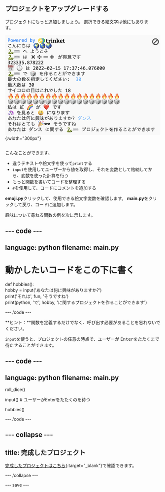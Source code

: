 ## プロジェクトをアップグレードする

<div style="display: flex; flex-wrap: wrap">
<div style="flex-basis: 200px; flex-grow: 1; margin-right: 15px;">
プロジェクトにもっと追加しましょう。 選択できる絵文字は他にもあります。
  </div>
<div>

![出力領域のより多くのテキスト、絵文字、入力で長くなったプロジェクト。](images/upgrade_ideas.png){:width="300px"}

</div>
</div>

こんなことができます。
+ 違うテキストや絵文字を使って`print`する
+ `input`を使用してユーザーから値を取得し、それを変数として格納してから、変数を使った計算を行う
+ もっと関数を書いてコードを整理する
+ `#`を使用して、コードにコメントを追加する

**emoji.py**クリックして、使用できる絵文字変数を確認します。 **main.py**をクリックして戻り、コードに追加します。

趣味について尋ねる関数の例を次に示します。

--- code ---
---
language: python
filename: main.py
---

# 動かしたいコードをこの下に書く
def hobbies():   
hobby = input('あなたは何に興味がありますか?')   
print('それは', fun, 'そうですね')   
print(python, 'で', hobby, 'に関するプロジェクトを作ることができます')

--- /code ---

**ヒント：**関数を定義するだけでなく、呼び出す必要があることを忘れないでください。

`input`を使うと、プロジェクトの任意の時点で、ユーザーが <kbd>Enter</kbd>をたたくまで待たせることができます。

--- code ---
---
language: python
filename: main.py
---

roll_dice()

input() # ユーザーがEnterをたたくのを待つ

hobbies()

--- /code ---


--- collapse ---
---
title: 完成したプロジェクト
---

[完成したプロジェクトはこちら](https://trinket.io/embed/python/a54e164ac2){:target="_blank"}で確認できます。

--- /collapse ---

--- save ---

